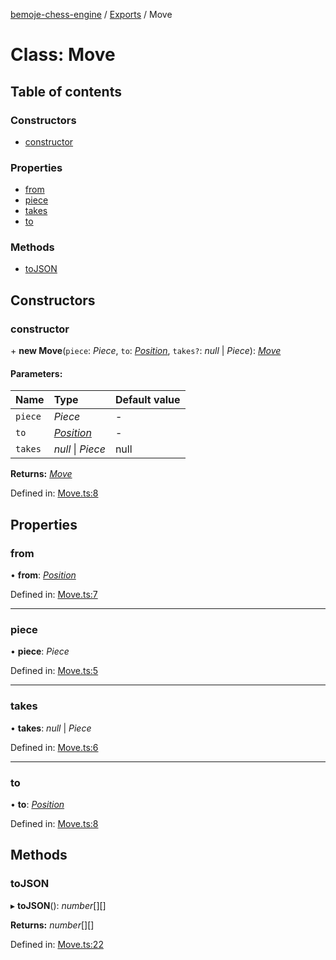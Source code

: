 [bemoje-chess-engine](../README.md) / [Exports](../modules.md) / Move

# Class: Move

## Table of contents

### Constructors

- [constructor](move.md#constructor)

### Properties

- [from](move.md#from)
- [piece](move.md#piece)
- [takes](move.md#takes)
- [to](move.md#to)

### Methods

- [toJSON](move.md#tojson)

## Constructors

### constructor

\+ **new Move**(`piece`: *Piece*, `to`: [*Position*](position.md), `takes?`: *null* \| *Piece*): [*Move*](move.md)

#### Parameters:

Name | Type | Default value |
:------ | :------ | :------ |
`piece` | *Piece* | - |
`to` | [*Position*](position.md) | - |
`takes` | *null* \| *Piece* | null |

**Returns:** [*Move*](move.md)

Defined in: [Move.ts:8](https://github.com/bemoje/chess/blob/fba4a91/src/Move.ts#L8)

## Properties

### from

• **from**: [*Position*](position.md)

Defined in: [Move.ts:7](https://github.com/bemoje/chess/blob/fba4a91/src/Move.ts#L7)

___

### piece

• **piece**: *Piece*

Defined in: [Move.ts:5](https://github.com/bemoje/chess/blob/fba4a91/src/Move.ts#L5)

___

### takes

• **takes**: *null* \| *Piece*

Defined in: [Move.ts:6](https://github.com/bemoje/chess/blob/fba4a91/src/Move.ts#L6)

___

### to

• **to**: [*Position*](position.md)

Defined in: [Move.ts:8](https://github.com/bemoje/chess/blob/fba4a91/src/Move.ts#L8)

## Methods

### toJSON

▸ **toJSON**(): *number*[][]

**Returns:** *number*[][]

Defined in: [Move.ts:22](https://github.com/bemoje/chess/blob/fba4a91/src/Move.ts#L22)
